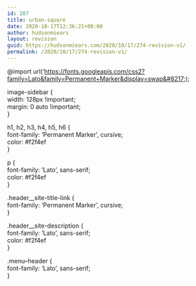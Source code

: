 ```yaml
---
id: 287
title: urban-square
date: 2020-10-17T12:36:21+00:00
author: hudsonmiears
layout: revision
guid: https://hudsonmiears.com/2020/10/17/274-revision-v1/
permalink: /2020/10/17/274-revision-v1/
---
```

@import url(&#8216;https://fonts.googleapis.com/css2?family=Lato&family=Permanent+Marker&display=swap&#8217;);

image-sidebar {  
width: 128px !important;  
margin: 0 auto !important;  
}

h1, h2, h3, h4, h5, h6 {  
font-family: &#8216;Permanent Marker&#8217;, cursive;  
color: #f2f4ef  
}

p {  
font-family: &#8216;Lato&#8217;, sans-serif;  
color: #f2f4ef  
}

.header__site-title-link {  
font-family: &#8216;Permanent Marker&#8217;, cursive;  
}

.header__site-description {  
font-family: &#8216;Lato&#8217;, sans-serif;  
color: #f2f4ef  
}

.menu&#8211;header {  
font-family: &#8216;Lato&#8217;, sans-serif;  
}